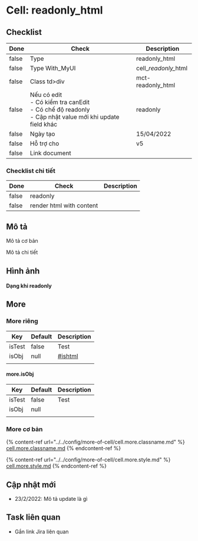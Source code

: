 # Cell: readonly\_html

## Checklist

<table><thead><tr><th data-type="checkbox">Done</th><th>Check</th><th>Description</th></tr></thead><tbody><tr><td>false</td><td>Type</td><td>readonly_html</td></tr><tr><td>false</td><td>Type With_MyUI</td><td>cell_<em>readonly_</em>html</td></tr><tr><td>false</td><td>Class td>div</td><td>mct-readonly_html</td></tr><tr><td>false</td><td>Nếu có edit <br>- Có kiểm tra canEdit<br>- Có chế độ readonly<br>- Cập nhật value mới khi update field khác</td><td>readonly</td></tr><tr><td>false</td><td>Ngày tạo</td><td>15/04/2022</td></tr><tr><td>false</td><td>Hỗ trợ cho</td><td>v5</td></tr><tr><td>false</td><td>Link document</td><td></td></tr></tbody></table>

### Checklist chi tiết

<table><thead><tr><th data-type="checkbox">Done</th><th>Check</th><th>Description</th></tr></thead><tbody><tr><td>false</td><td>readonly</td><td></td></tr><tr><td>false</td><td>render html with content</td><td></td></tr></tbody></table>

## Mô tả

Mô tả cơ bản

Mô tả chi tiết

## Hình ảnh

#### Dạng khi readonly

## More

### More riêng

| Key    | Default | Description                                        |
| ------ | ------- | -------------------------------------------------- |
| isTest | false   | Test                                               |
| isObj  | null    | [#ishtml](cell-readonly\_html.md#ishtml "mention") |
|        |         |                                                    |

#### more.isObj

| Key    | Default | Description |
| ------ | ------- | ----------- |
| isTest | false   | Test        |
| isObj  | null    |             |
|        |         |             |

### More cơ bản

{% content-ref url="../../config/more-of-cell/cell.more.classname.md" %}
[cell.more.classname.md](../../config/more-of-cell/cell.more.classname.md)
{% endcontent-ref %}

{% content-ref url="../../config/more-of-cell/cell.more.style.md" %}
[cell.more.style.md](../../config/more-of-cell/cell.more.style.md)
{% endcontent-ref %}

## Cập nhật mới

* 23/2/2022: Mô tả update là gì

## Task liên quan

* Gắn link Jira liên quan
